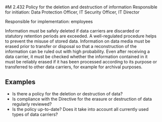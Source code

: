 #M 2.432 Policy for the deletion and destruction of information
Responsible for initiation: Data Protection Officer, IT Security Officer, IT Director

Responsible for implementation: employees

Information must be safely deleted if data carriers are discarded or statutory retention periods are exceeded. A well-regulated procedure helps to prevent the misuse of stored data. Information on data media must be erased prior to transfer or disposal so that a reconstruction of the information can be ruled out with high probability. Even after receiving a data carrier, it must be checked whether the information contained in it must be reliably erased if it has been processed according to its purpose or transferred to other data carriers, for example for archival purposes.



## Examples 
* Is there a policy for the deletion or destruction of data?
* Is compliance with the Directive for the erasure or destruction of data regularly reviewed?
* Is the policy up-to-date? Does it take into account all currently used types of data carriers?




